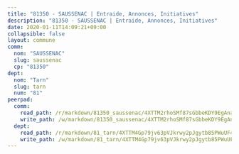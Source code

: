 ```yaml
---
title: "81350 - SAUSSENAC | Entraide, Annonces, Initiatives"
description: "81350 - SAUSSENAC | Entraide, Annonces, Initiatives"
date: 2020-01-11T14:09:21+09:00
collapsible: false
layout: commune
comm:
  nom: "SAUSSENAC"
  slug: saussenac
  cp: "81350"
dept:
  nom: "Tarn"
  slug: tarn
  num: "81"
peerpad:
  comm:
    read_path: /r/markdown/81350_saussenac/4XTTM2rhoSMf87sGbbeKDY9EgAna813Hc6neR6c3DUBnttiFX
    write_path: /w/markdown/81350_saussenac/4XTTM2rhoSMf87sGbbeKDY9EgAna813Hc6neR6c3DUBnttiFX-K3TgUHRqgQocxczSRjRs9ge6wyaWMGHZmA4keKxUagngZz4cCSQPKJoXBDxuKK1yzM2vUfnVVC4uezYUPUNXzMCbo3LVVzW5mGMV6vqZpFFgduDkmZ3uvnuUHEqQHpjWWtZ4CVAu
  dept:
    read_path: /r/markdown/81_tarn/4XTTM4Gp79jv63pVJkrwy2pJgytb85PWuUF46qZV3RNcf9bTY
    write_path: /w/markdown/81_tarn/4XTTM4Gp79jv63pVJkrwy2pJgytb85PWuUF46qZV3RNcf9bTY-K3TgUQULAfYZTaNEYQn663imu6tLJ5XUSYV3bG6y2QwZHe2hiw5KiHgnyL8wpzhjjRKSLQVjHCuMHvPTtVgD4tm7BFQTVwqLNiZgb8d93Riu34VNq5t6eFocUS5Ezct8i9MJtUHQ
---
```


